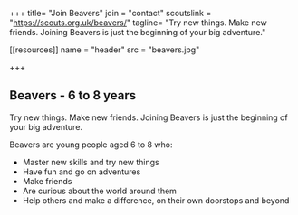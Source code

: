 +++
title= "Join Beavers"
join = "contact"
scoutslink = "https://scouts.org.uk/beavers/"
tagline= "Try new things. Make new friends. Joining Beavers is just the beginning of your big adventure."

[[resources]]
  name = "header"
  src = "beavers.jpg"

+++

## Beavers - 6 to 8 years

Try new things. Make new friends. Joining Beavers is just the beginning of your big adventure.

Beavers are young people aged 6 to 8 who:

* Master new skills and try new things
* Have fun and go on adventures
* Make friends
* Are curious about the world around them
* Help others and make a difference, on their own doorstops and beyond


